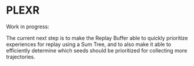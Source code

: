 # PLEXR

Work in progress:

The current next step is to make the Replay Buffer able to quickly prioritize experiences for replay using a Sum Tree, and to also make it able to efficiently determine which seeds should be prioritized for collecting more trajectories.
